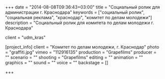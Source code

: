 +++
date = "2014-08-08T09:36:43+03:00"
title = "Социальный ролик для администрации г. Краснодара"
keywords = ["социальный ролик", "социальная реклама", "краснодар", "комитет по делам молодежи"]
description = "Социальный ролик для комитета по делам молодежи г. Краснодара"

client = "udm_kras"

[project_info]
    client = "Комитет по делам молодежи, г. Краснодар"
    photo = "graffiti.jpg"
    vimeo = "112916135"
    production = "Grapefilms"
    producer = ""
    scenario = ""
    shooting = "Grapefilms"
    editing = ""
    animation = ""
    graphics = ""
    sound = ""
    voice = ""
    backstage = []

+++
